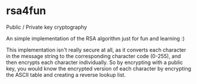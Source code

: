 rsa4fun
==========

Public / Private key cryptography

An simple implementation of the RSA algorithm just for fun and learning :)

This implementation isn't really secure at all,
as it converts each character in the message string
to the corresponding character code (0-255),
and then encrypts each character individually.
So by encrypting with a public key, you would know
the encrypted version of each character by encrypting
the ASCII table and creating a reverse lookup list.
